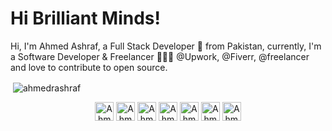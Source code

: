 <h1>Hi Brilliant Minds!</h1>
<p>Hi, I'm Ahmed Ashraf, a Full Stack Developer 🚀 from Pakistan, currently, I'm a Software Developer & Freelancer 👨🏽‍💻 @Upwork, @Fiverr, @freelancer and love to contribute to open source.</p>

<p>&nbsp;<img align="center" src="https://github-readme-stats.vercel.app/api?username=ahmedrashraf&show_icons=true" alt="ahmedrashraf" /></p>

<p align="center">
<a href="https://twitter.com/AhmedrAshraf" target="blank"><img align="center" src="https://cdn.jsdelivr.net/npm/simple-icons@3.0.1/icons/twitter.svg" alt="AhmedrAshraf" height="30" width="30" /></a>
<a href="https://www.linkedin.com/in/ahmed-ashraf-64899a192/" target="blank"><img align="center" src="https://cdn.jsdelivr.net/npm/simple-icons@3.0.1/icons/linkedin.svg" alt="AhmedrAshraf" height="30" width="30" /></a>
<a href="https://stackoverflow.com/users/11849066/ahmed-raza" target="blank"><img align="center" src="https://cdn.jsdelivr.net/npm/simple-icons@3.0.1/icons/stackoverflow.svg" alt="AhmedrAshraf" height="30" width="30" /></a>
<a href="https://www.facebook.com/profile.php?id=100036508775611" target="blank"><img align="center" src="https://cdn.jsdelivr.net/npm/simple-icons@3.0.1/icons/facebook.svg" alt="Ahmed Ashraf" height="30" width="30" /></a>
<a href="https://instagram.com/ahmedrashraf" target="blank"><img align="center" src="https://cdn.jsdelivr.net/npm/simple-icons@3.0.1/icons/instagram.svg" alt="AhmedrAshraf" height="30" width="30" /></a>
<a href="https://fiverr.com/ahmedrashraf" target="blank"><img align="center" src="https://cdn.jsdelivr.net/npm/simple-icons@3.0.1/icons/fiverr.svg" alt="AhmedrAshraf" height="30" width="30" /></a>
<a href="https://wa.me/+923310334392?text=Hi there 👋" target="blank"><img align="center" src="https://cdn3.iconfinder.com/data/icons/social-media-black-white-2/512/BW_Whatsapp_2_glyph_svg-512.png" alt="AhmedrAshraf" height="30" width="30" /></a>
</p>
